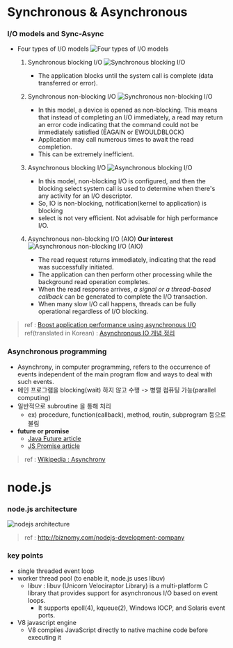 # Synchronous & Asynchronous

### I/O models and Sync-Async
- Four types of I/O models
![Four types of I/O models](https://www.ibm.com/developerworks/library/l-async/figure1.gif)

    1. Synchronous blocking I/O
    ![Synchronous blocking I/O](https://www.ibm.com/developerworks/library/l-async/figure2.gif)
        * The application blocks until the system call is complete (data transferred or error).
    
    2. Synchronous non-blocking I/O
    ![Synchronous non-blocking I/O](https://www.ibm.com/developerworks/library/l-async/figure3.gif)
        * In this model, a device is opened as non-blocking. This means that instead of completing an I/O immediately, a read may return an error code indicating that the command could not be immediately satisfied (EAGAIN or EWOULDBLOCK)
        * Application may call numerous times to await the read completion.
        * This can be extremely inefficient.
            
    3. Asynchronous blocking I/O
    ![Asynchronous blocking I/O](https://www.ibm.com/developerworks/library/l-async/figure4.gif)
        * In this model, non-blocking I/O is configured, and then the blocking select system call is used to determine when there's any activity for an I/O descriptor.
        * So, IO is non-blocking, notification(kernel to application) is blocking
        * select is not very efficient. Not advisable for high performance I/O.
    
    4. Asynchronous non-blocking I/O (AIO) **Our interest**
    ![Asynchronous non-blocking I/O (AIO)](https://www.ibm.com/developerworks/library/l-async/figure5.gif)
        * The read request returns immediately, indicating that the read was successfully initiated.
        * The application can then perform other processing while the background read operation completes.
        * When the read response arrives, *a signal or a thread-based callback* can be generated to complete the I/O transaction.
        * When many slow I/O call happens, threads can be fully operational regardless of I/O blocking.  

> ref : [Boost application performance using asynchronous I/O](https://www.ibm.com/developerworks/library/l-async)
> ref(translated in Korean) : [Asynchronous IO 개념 정리](https://djkeh.github.io/articles/Boost-application-performance-using-asynchronous-IO-kor/)

### Asynchronous programming
- Asynchrony, in computer programming, refers to the occurrence of events independent of the main program flow and ways to deal with such events.
- 메인 프로그램을 blocking(wait) 하지 않고 수행 -> 병렬 컴퓨팅 가능(parallel computing)
- 일반적으로 subroutine 을 통해 처리
    * ex) procedure, function(callback), method, routin, subprogram 등으로 불림
- **future or promise**
    * [Java Future article](http://hamait.tistory.com/748)
    * [JS Promise article](http://programmingsummaries.tistory.com/325) 

> ref : [Wikipedia : Asynchrony](https://en.wikipedia.org/wiki/Asynchrony_(computer_programming))


# node.js

### node.js architecture
![nodejs architecture](http://biznomy.com/images/diagram/nodejs-arch-land.jpg)
> ref : http://biznomy.com/nodejs-development-company

### key points
- single threaded event loop
- worker thread pool (to enable it, node.js uses libuv)
    * libuv : libuv (Unicorn Velociraptor Library) is a multi-platform C library that provides support for asynchronous I/O based on event loops. 
        + It supports epoll(4), kqueue(2), Windows IOCP, and Solaris event ports.
- V8 javascript engine
    * V8 compiles JavaScript directly to native machine code before executing it
    